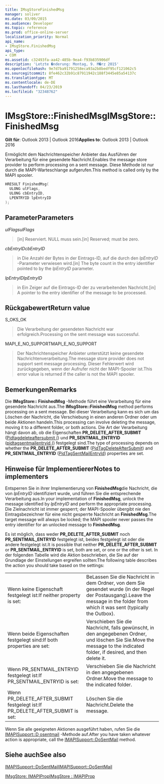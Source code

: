 ```yaml
---
title: IMsgStoreFinishedMsg
manager: soliver
ms.date: 03/09/2015
ms.audience: Developer
ms.topic: reference
ms.prod: office-online-server
localization_priority: Normal
api_name:
- IMsgStore.FinishedMsg
api_type:
- COM
ms.assetid: c32493fa-aa42-485b-9ea4-f93b835906df
description: 'Letzte �nderung: Montag, 9. M�rz 2015'
ms.openlocfilehash: 9e7d7ba91791258eca93a2b8bedf95cf121062c5
ms.sourcegitcommit: 8fe462c32b91c87911942c188f3445e85a54137c
ms.translationtype: MT
ms.contentlocale: de-DE
ms.lasthandoff: 04/23/2019
ms.locfileid: "32348762"
---
```

# <a name="imsgstorefinishedmsg"></a><span data-ttu-id="6a9de-103">IMsgStore::FinishedMsg</span><span class="sxs-lookup"><span data-stu-id="6a9de-103">IMsgStore::FinishedMsg</span></span>

  
  
<span data-ttu-id="6a9de-104">**Gilt für**: Outlook 2013 | Outlook 2016</span><span class="sxs-lookup"><span data-stu-id="6a9de-104">**Applies to**: Outlook 2013 | Outlook 2016</span></span> 
  
<span data-ttu-id="6a9de-105">Ermöglicht dem Nachrichtenspeicher Anbieter das Ausführen der Verarbeitung für eine gesendete Nachricht.</span><span class="sxs-lookup"><span data-stu-id="6a9de-105">Enables the message store provider to perform processing on a sent message.</span></span> <span data-ttu-id="6a9de-106">Diese Methode ist nur durch die MAPI-Warteschlange aufgerufen.</span><span class="sxs-lookup"><span data-stu-id="6a9de-106">This method is called only by the MAPI spooler.</span></span>
  
```cpp
HRESULT FinishedMsg(
  ULONG ulFlags,
  ULONG cbEntryID,
  LPENTRYID lpEntryID
);
```

## <a name="parameters"></a><span data-ttu-id="6a9de-107">Parameter</span><span class="sxs-lookup"><span data-stu-id="6a9de-107">Parameters</span></span>

 <span data-ttu-id="6a9de-108">_ulFlags_</span><span class="sxs-lookup"><span data-stu-id="6a9de-108">_ulFlags_</span></span>
  
> <span data-ttu-id="6a9de-109">[in] Reserviert. NULL muss sein.</span><span class="sxs-lookup"><span data-stu-id="6a9de-109">[in] Reserved; must be zero.</span></span>
    
 <span data-ttu-id="6a9de-110">_cbEntryID_</span><span class="sxs-lookup"><span data-stu-id="6a9de-110">_cbEntryID_</span></span>
  
> <span data-ttu-id="6a9de-111">in Die Anzahl der Bytes in der Eintrags-ID, auf die durch den _lpEntryID_ -Parameter verwiesen wird.</span><span class="sxs-lookup"><span data-stu-id="6a9de-111">[in] The byte count in the entry identifier pointed to by the  _lpEntryID_ parameter.</span></span> 
    
 <span data-ttu-id="6a9de-112">_lpEntryID_</span><span class="sxs-lookup"><span data-stu-id="6a9de-112">_lpEntryID_</span></span>
  
> <span data-ttu-id="6a9de-113">in Ein Zeiger auf die Eintrags-ID der zu verarbeitenden Nachricht.</span><span class="sxs-lookup"><span data-stu-id="6a9de-113">[in] A pointer to the entry identifier of the message to be processed.</span></span>
    
## <a name="return-value"></a><span data-ttu-id="6a9de-114">Rückgabewert</span><span class="sxs-lookup"><span data-stu-id="6a9de-114">Return value</span></span>

<span data-ttu-id="6a9de-115">S_OK</span><span class="sxs-lookup"><span data-stu-id="6a9de-115">S_OK</span></span> 
  
> <span data-ttu-id="6a9de-116">Die Verarbeitung der gesendeten Nachricht war erfolgreich.</span><span class="sxs-lookup"><span data-stu-id="6a9de-116">Processing on the sent message was successful.</span></span>
    
<span data-ttu-id="6a9de-117">MAPI_E_NO_SUPPORT</span><span class="sxs-lookup"><span data-stu-id="6a9de-117">MAPI_E_NO_SUPPORT</span></span> 
  
> <span data-ttu-id="6a9de-118">Der Nachrichtenspeicher Anbieter unterstützt keine gesendete Nachrichtenverarbeitung.</span><span class="sxs-lookup"><span data-stu-id="6a9de-118">The message store provider does not support sent message processing.</span></span> <span data-ttu-id="6a9de-119">Dieser Fehlerwert wird zurückgegeben, wenn der Aufrufer nicht der MAPI-Spooler ist.</span><span class="sxs-lookup"><span data-stu-id="6a9de-119">This error value is returned if the caller is not the MAPI spooler.</span></span>
    
## <a name="remarks"></a><span data-ttu-id="6a9de-120">Bemerkungen</span><span class="sxs-lookup"><span data-stu-id="6a9de-120">Remarks</span></span>

<span data-ttu-id="6a9de-121">Die **IMsgStore:: FinishedMsg** -Methode führt eine Verarbeitung für eine gesendete Nachricht aus.</span><span class="sxs-lookup"><span data-stu-id="6a9de-121">The **IMsgStore::FinishedMsg** method performs processing on a sent message.</span></span> <span data-ttu-id="6a9de-122">Bei dieser Verarbeitung kann es sich um das Löschen der Nachricht, die Verschiebung in einen anderen Ordner oder um beide Aktionen handeln.</span><span class="sxs-lookup"><span data-stu-id="6a9de-122">This processing can involve deleting the message, moving it to a different folder, or both actions.</span></span> <span data-ttu-id="6a9de-123">Die Art der Verarbeitung hängt davon ab, ob die Eigenschaften **PR_DELETE_AFTER_SUBMIT** ([Pidtagdeleteaftersubmit (](pidtagdeleteaftersubmit-canonical-property.md)) und **PR_SENTMAIL_ENTRYID** ([pidtagsentmailentryid (](pidtagsentmailentryid-canonical-property.md)) festgelegt sind.</span><span class="sxs-lookup"><span data-stu-id="6a9de-123">The type of processing depends on whether the **PR_DELETE_AFTER_SUBMIT** ([PidTagDeleteAfterSubmit](pidtagdeleteaftersubmit-canonical-property.md)) and **PR_SENTMAIL_ENTRYID** ([PidTagSentMailEntryId](pidtagsentmailentryid-canonical-property.md)) properties are set.</span></span> 
  
## <a name="notes-to-implementers"></a><span data-ttu-id="6a9de-124">Hinweise für Implementierer</span><span class="sxs-lookup"><span data-stu-id="6a9de-124">Notes to implementers</span></span>

<span data-ttu-id="6a9de-125">Entsperren Sie in ihrer Implementierung von **FinishedMsg**die Nachricht, die von _lpEntryID_ identifiziert wurde, und führen Sie die entsprechende Verarbeitung aus.</span><span class="sxs-lookup"><span data-stu-id="6a9de-125">In your implementation of **FinishedMsg**, unlock the message identified by  _lpEntryID_ and perform the appropriate processing.</span></span> <span data-ttu-id="6a9de-126">Die Zielnachricht ist immer gesperrt; der MAPI-Spooler übergibt nie den Eintragsbezeichner für eine nicht gesperrte Nachricht an **FinishedMsg**.</span><span class="sxs-lookup"><span data-stu-id="6a9de-126">The target message will always be locked; the MAPI spooler never passes the entry identifier for an unlocked message to **FinishedMsg**.</span></span>
  
<span data-ttu-id="6a9de-127">Es ist möglich, dass weder **PR_DELETE_AFTER_SUBMIT** noch **PR_SENTMAIL_ENTRYID** festgelegt ist, beides festgelegt ist oder die andere festgelegt ist.</span><span class="sxs-lookup"><span data-stu-id="6a9de-127">It is possible that neither **PR_DELETE_AFTER_SUBMIT** or **PR_SENTMAIL_ENTRYID** is set, both are set, or one or the other is set.</span></span> <span data-ttu-id="6a9de-128">In der folgenden Tabelle wird die Aktion beschrieben, die Sie auf der Grundlage der Einstellungen ergreifen sollten:</span><span class="sxs-lookup"><span data-stu-id="6a9de-128">The following table describes the action you should take based on the settings:</span></span> 
  
|||
|:-----|:-----|
|<span data-ttu-id="6a9de-129">Wenn keine Eigenschaft festgelegt ist:</span><span class="sxs-lookup"><span data-stu-id="6a9de-129">If neither property is set:</span></span>  <br/> |<span data-ttu-id="6a9de-130">BeLassen Sie die Nachricht in dem Ordner, von dem Sie gesendet wurde (in der Regel der Postausgang).</span><span class="sxs-lookup"><span data-stu-id="6a9de-130">Leave the message in the folder from which it was sent (typically the Outbox).</span></span>  <br/> |
|<span data-ttu-id="6a9de-131">Wenn beide Eigenschaften festgelegt sind:</span><span class="sxs-lookup"><span data-stu-id="6a9de-131">If both properties are set:</span></span>  <br/> |<span data-ttu-id="6a9de-132">Verschieben Sie die Nachricht, falls gewünscht, in den angegebenen Ordner, und löschen Sie Sie.</span><span class="sxs-lookup"><span data-stu-id="6a9de-132">Move the message to the indicated folder, if desired, and then delete it.</span></span>  <br/> |
|<span data-ttu-id="6a9de-133">Wenn PR_SENTMAIL_ENTRYID festgelegt ist:</span><span class="sxs-lookup"><span data-stu-id="6a9de-133">If PR_SENTMAIL_ENTRYID is set:</span></span>  <br/> |<span data-ttu-id="6a9de-134">Verschieben Sie die Nachricht in den angegebenen Ordner.</span><span class="sxs-lookup"><span data-stu-id="6a9de-134">Move the message to the indicated folder.</span></span>  <br/> |
|<span data-ttu-id="6a9de-135">Wenn PR_DELETE_AFTER_SUBMIT festgelegt ist:</span><span class="sxs-lookup"><span data-stu-id="6a9de-135">If PR_DELETE_AFTER_SUBMIT is set:</span></span>  <br/> |<span data-ttu-id="6a9de-136">Löschen Sie die Nachricht.</span><span class="sxs-lookup"><span data-stu-id="6a9de-136">Delete the message.</span></span>  <br/> |
   
<span data-ttu-id="6a9de-137">Wenn Sie alle geeigneten Aktionen ausgeführt haben, rufen Sie die [IMAPISupport::D osentmail](imapisupport-dosentmail.md) -Methode auf.</span><span class="sxs-lookup"><span data-stu-id="6a9de-137">After you have taken whatever action is appropriate, call the [IMAPISupport::DoSentMail](imapisupport-dosentmail.md) method.</span></span> 
  
## <a name="see-also"></a><span data-ttu-id="6a9de-138">Siehe auch</span><span class="sxs-lookup"><span data-stu-id="6a9de-138">See also</span></span>



[<span data-ttu-id="6a9de-139">IMAPISupport::DoSentMail</span><span class="sxs-lookup"><span data-stu-id="6a9de-139">IMAPISupport::DoSentMail</span></span>](imapisupport-dosentmail.md)
  
[<span data-ttu-id="6a9de-140">IMsgStore: IMAPIProp</span><span class="sxs-lookup"><span data-stu-id="6a9de-140">IMsgStore : IMAPIProp</span></span>](imsgstoreimapiprop.md)

